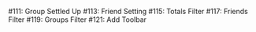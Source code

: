 #111: Group Settled Up
#113: Friend Setting
#115: Totals Filter
#117: Friends Filter
#119: Groups Filter
#121: Add Toolbar